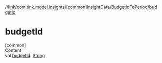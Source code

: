 //[link](../../../index.md)/[com.tink.model.insights](../../index.md)/[[common]InsightData](../index.md)/[BudgetIdToPeriod](index.md)/[budgetId](budget-id.md)



# budgetId  
[common]  
Content  
val [budgetId](budget-id.md): [String](https://kotlinlang.org/api/latest/jvm/stdlib/kotlin/-string/index.html)  



